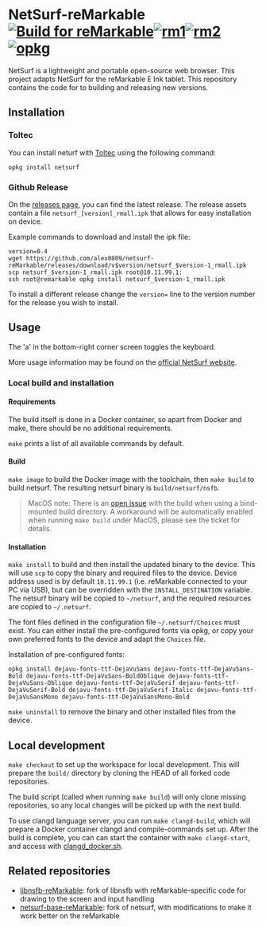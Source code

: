 # NetSurf-reMarkable [![Build for reMarkable](https://github.com/alex0809/netsurf-reMarkable/actions/workflows/build.yml/badge.svg)](https://github.com/alex0809/netsurf-reMarkable/actions/workflows/build.yml)[![rm1](https://img.shields.io/badge/rM1-supported-green)](https://remarkable.com/store/remarkable)[![rm2](https://img.shields.io/badge/rM2-supported-green)](https://remarkable.com/store/remarkable-2)[![opkg](https://img.shields.io/badge/OPKG-netsurf-blue)](https://toltec-dev.org/)

NetSurf is a lightweight and portable open-source web browser. This project adapts NetSurf for the reMarkable E Ink tablet.
This repository contains the code for to building and releasing new versions.

## Installation

### Toltec

You can install neturf with [Toltec](https://toltec-dev.org) using the following command:

```
opkg install netsurf
```

### Github Release

On the [releases page](https://github.com/alex0809/netsurf-reMarkable/releases), you can find the latest release.
The release assets contain a file `netsurf_[version]_rmall.ipk` that allows for easy installation on device.

Example commands to download and install the ipk file:
```
version=0.4
wget https://github.com/alex0809/netsurf-reMarkable/releases/download/v$version/netsurf_$version-1_rmall.ipk
scp netsurf_$version-1_rmall.ipk root@10.11.99.1:
ssh root@remarkable opkg install netsurf_$version-1_rmall.ipk
```

To install a different release change the `version=` line to the version number for the release you wish to install.

## Usage

The 'a' in the bottom-right corner screen toggles the keyboard.

More usage information may be found on the [official NetSurf website](https://www.netsurf-browser.org/documentation/#User).

### Local build and installation

#### Requirements

The build itself is done in a Docker container, so apart from Docker and make, there
should be no additional requirements.

`make` prints a list of all available commands by default.

#### Build

`make image` to build the Docker image with the toolchain, then `make build` to build netsurf.
The resulting netsurf binary is `build/netsurf/nsfb`.

> MacOS note:
> There is an [open issue](https://github.com/alex0809/netsurf-reMarkable/issues/21) with the build when using a bind-mounted build directory.
> A workaround will be automatically enabled when running `make build` under MacOS, please see the ticket for details.

#### Installation

`make install` to build and then install the updated binary to the device.
This will use `scp` to copy the binary and required files to the device.
Device address used is by default `10.11.99.1` (i.e. reMarkable connected to your PC via USB), but can be overridden with the `INSTALL_DESTINATION` variable.
The netsurf binary will be copied to `~/netsurf`, and the required resources are copied to `~/.netsurf`.

The font files defined in the configuration file `~/.netsurf/Choices` must exist.
You can either install the pre-configured fonts via opkg, or copy your own preferred fonts to the device and adapt the `Choices` file.

Installation of pre-configured fonts:
```
opkg install dejavu-fonts-ttf-DejaVuSans dejavu-fonts-ttf-DejaVuSans-Bold dejavu-fonts-ttf-DejaVuSans-BoldOblique dejavu-fonts-ttf-DejaVuSans-Oblique dejavu-fonts-ttf-DejaVuSerif dejavu-fonts-ttf-DejaVuSerif-Bold dejavu-fonts-ttf-DejaVuSerif-Italic dejavu-fonts-ttf-DejaVuSansMono dejavu-fonts-ttf-DejaVuSansMono-Bold
```

`make uninstall` to remove the binary and other installed files from the device.

## Local development

`make checkout` to set up the workspace for local development.
This will prepare the `build/` directory by cloning the HEAD of all forked code repositories.

The build script (called when running `make build`) will only clone missing repositories,
so any local changes will be picked up with the next build.

To use clangd language server, you can run `make clangd-build`, which will prepare a Docker container
clangd and compile-commands set up.
After the build is complete, you can can start the container with `make clangd-start`, and access with
[clangd_docker.sh](scripts/clangd_docker.sh).

## Related repositories

- [libnsfb-reMarkable](https://github.com/alex0809/libnsfb-reMarkable): fork of libnsfb with reMarkable-specific code for drawing to the screen and input handling
- [netsurf-base-reMarkable](https://github.com/alex0809/netsurf-base-reMarkable): fork of netsurf, with modifications to make it work better on the reMarkable
